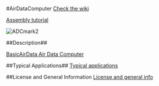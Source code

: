 #AirDataComputer
[Check the wiki](https://github.com/BasicAirData/AirDataComputer/wiki)

[Assembly tutorial](http://www.basicairdata.eu/projects/airdatacomputer/amaranth-i2-assembly-tutorial/)

![ADCmark2](https://cloud.githubusercontent.com/assets/7497614/7475591/d1a1be7e-f348-11e4-87ee-d39615d35f27.jpg)

##Description##

[BasicAirData Air Data Computer](http://www.basicairdata.eu/projects/airdatacomputer/)

##Typical Applications##
[Typical applications](https://github.com/BasicAirData/AirDataComputer/blob/master/Software/applications.md)

##License and General Information
[License and general info](https://github.com/BasicAirData/Document-Templates/blob/master/general-info.md)
